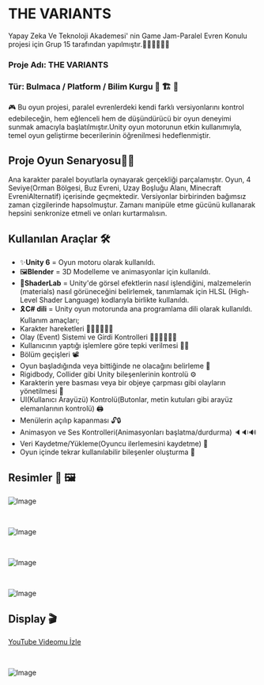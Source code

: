 # THE VARIANTS

Yapay Zeka Ve Teknoloji Akademesi' nin Game Jam-Paralel Evren Konulu projesi için Grup 15 tarafından yapılmıştır.👩🏻‍💻👨🏻‍🎨

### Proje Adı: THE VARIANTS 
### Tür: Bulmaca / Platform / Bilim Kurgu 🧩 🏗 💊


🎮 Bu oyun projesi, paralel evrenlerdeki kendi farklı versiyonlarını kontrol edebileceğin, hem eğlenceli hem de düşündürücü bir oyun deneyimi sunmak amacıyla başlatılmıştır.Unity oyun motorunun etkin kullanımıyla, temel oyun geliştirme becerilerinin öğrenilmesi hedeflenmiştir. 


## Proje Oyun Senaryosu✍🏻
Ana karakter paralel boyutlarla oynayarak gerçekliği parçalamıştır. Oyun, 4 Seviye(Orman Bölgesi, Buz Evreni, Uzay Boşluğu Alanı, Minecraft EvreniAlternatif) içerisinde geçmektedir. Versiyonlar birbirinden bağımsız zaman çizgilerinde hapsolmuştur. Zamanı manipüle etme gücünü kullanarak hepsini senkronize etmeli ve onları kurtarmalısın.


## Kullanılan Araçlar 🛠
- ✨**Unity 6** = Oyun motoru olarak kullanıldı.
- 🖼**Blender** = 3D Modelleme ve animasyonlar için kullanıldı.
- 🎨**ShaderLab** = Unity'de görsel efektlerin nasıl işlendiğini, malzemelerin (materials) nasıl görüneceğini belirlemek, tanımlamak için HLSL (High-Level Shader Language) kodlarıyla birlikte kullanıldı.
- 🎗**C# dili** =  Unity oyun motorunda ana programlama dili olarak kullanıldı. Kullanım amaçları;
- Karakter hareketleri 🏃🏻‍♂️🏃🏻‍♀️
- Olay (Event) Sistemi ve Girdi Kontrolleri 🤹🏻‍♀️🤹🏻‍♂️
- Kullanıcının yaptığı işlemlere göre tepki verilmesi 📲📴
- Bölüm geçişleri 📽
- Oyun başladığında veya bittiğinde ne olacağını belirleme 📸
- Rigidbody, Collider gibi Unity bileşenlerinin kontrolü ⚙
- Karakterin yere basması veya bir objeye çarpması gibi olayların yönetilmesi 🎎
- UI(Kullanıcı Arayüzü) Kontrolü(Butonlar, metin kutuları gibi arayüz elemanlarının kontrolü) 🖨
- Menülerin açılıp kapanması 🔓🔒
- Animasyon ve Ses Kontrolleri(Animasyonları başlatma/durdurma) 🔈🔉🔊
- Veri Kaydetme/Yükleme(Oyuncu ilerlemesini kaydetme) 🎥
- Oyun içinde tekrar kullanılabilir bileşenler oluşturma 🎲



## Resimler 🔮 🖼


![Image](https://github.com/user-attachments/assets/05accaed-54fe-4bf8-879e-2eab5d24ec64)

<br>

![Image](https://github.com/user-attachments/assets/0d0b2853-743a-4269-918f-b556ad53d4f4)

<br>

![Image](https://github.com/user-attachments/assets/98322775-6311-480c-a1cc-9607e0a079fc)

<br>

![Image](https://github.com/user-attachments/assets/047f8a2e-3c94-4f9a-a012-ec1836b58b0d)




## Display 🎬


[YouTube Videomu İzle](https://www.youtube.com/watch?v=bTyxJoArfe4)


<br>


![Image](https://github.com/user-attachments/assets/cd3ae931-b30a-472e-a944-4b7a050c4a3f)
